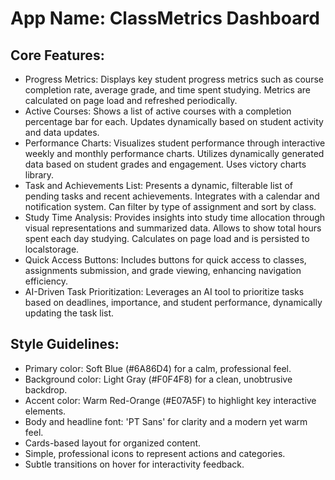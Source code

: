 # **App Name**: ClassMetrics Dashboard

## Core Features:

- Progress Metrics: Displays key student progress metrics such as course completion rate, average grade, and time spent studying. Metrics are calculated on page load and refreshed periodically.
- Active Courses: Shows a list of active courses with a completion percentage bar for each. Updates dynamically based on student activity and data updates.
- Performance Charts: Visualizes student performance through interactive weekly and monthly performance charts. Utilizes dynamically generated data based on student grades and engagement. Uses victory charts library.
- Task and Achievements List: Presents a dynamic, filterable list of pending tasks and recent achievements. Integrates with a calendar and notification system. Can filter by type of assignment and sort by class.
- Study Time Analysis: Provides insights into study time allocation through visual representations and summarized data. Allows to show total hours spent each day studying. Calculates on page load and is persisted to localstorage.
- Quick Access Buttons: Includes buttons for quick access to classes, assignments submission, and grade viewing, enhancing navigation efficiency.
- AI-Driven Task Prioritization: Leverages an AI tool to prioritize tasks based on deadlines, importance, and student performance, dynamically updating the task list.

## Style Guidelines:

- Primary color: Soft Blue (#6A86D4) for a calm, professional feel.
- Background color: Light Gray (#F0F4F8) for a clean, unobtrusive backdrop.
- Accent color: Warm Red-Orange (#E07A5F) to highlight key interactive elements.
- Body and headline font: 'PT Sans' for clarity and a modern yet warm feel.
- Cards-based layout for organized content.
- Simple, professional icons to represent actions and categories.
- Subtle transitions on hover for interactivity feedback.